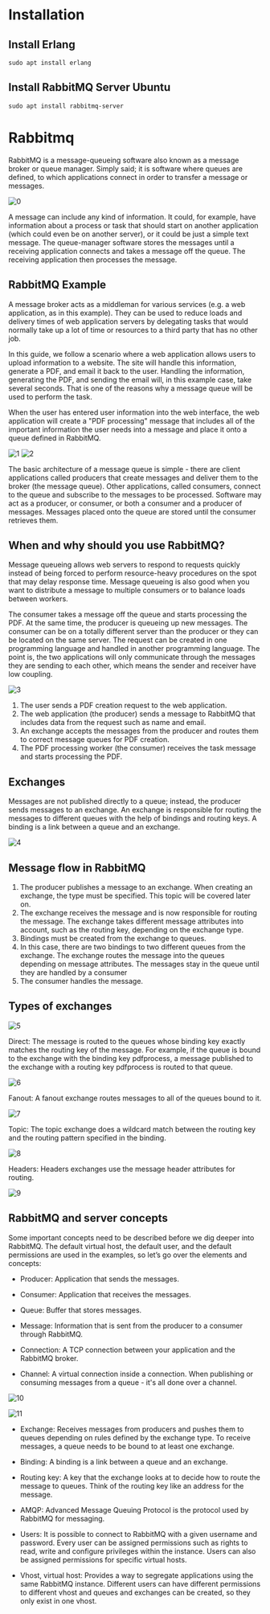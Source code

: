 # Installation 
## Install Erlang
```
sudo apt install erlang
```

## Install RabbitMQ Server Ubuntu
```
sudo apt install rabbitmq-server
```

# Rabbitmq
RabbitMQ is a message-queueing software also known as a message broker or queue manager. Simply said; it is software where queues are defined, to which applications connect in order to transfer a message or messages.

![0](images/0.png)

A message can include any kind of information. It could, for example, have information about a process or task that should start on another application (which could even be on another server), or it could be just a simple text message. The queue-manager software stores the messages until a receiving application connects and takes a message off the queue. The receiving application then processes the message. 

## RabbitMQ Example

A message broker acts as a middleman for various services (e.g. a web application, as in this example). They can be used to reduce loads and delivery times of web application servers by delegating tasks that would normally take up a lot of time or resources to a third party that has no other job.

In this guide, we follow a scenario where a web application allows users to upload information to a website. The site will handle this information, generate a PDF, and email it back to the user. Handling the information, generating the PDF, and sending the email will, in this example case, take several seconds. That is one of the reasons why a message queue will be used to perform the task.

When the user has entered user information into the web interface, the web application will create a "PDF processing" message that includes all of the important information the user needs into a message and place it onto a queue defined in RabbitMQ. 

![1](images/1.png)
![2](images/2.png)

The basic architecture of a message queue is simple - there are client applications called producers that create messages and deliver them to the broker (the message queue). Other applications, called consumers, connect to the queue and subscribe to the messages to be processed. Software may act as a producer, or consumer, or both a consumer and a producer of messages. Messages placed onto the queue are stored until the consumer retrieves them. 

## When and why should you use RabbitMQ?

Message queueing allows web servers to respond to requests quickly instead of being forced to perform resource-heavy procedures on the spot that may delay response time. Message queueing is also good when you want to distribute a message to multiple consumers or to balance loads between workers.

The consumer takes a message off the queue and starts processing the PDF. At the same time, the producer is queueing up new messages. The consumer can be on a totally different server than the producer or they can be located on the same server. The request can be created in one programming language and handled in another programming language. The point is, the two applications will only communicate through the messages they are sending to each other, which means the sender and receiver have low coupling. 

![3](images/3_new.png)

1. The user sends a PDF creation request to the web application.
2. The web application (the producer) sends a message to RabbitMQ that includes data from the request such as name and email.
3. An exchange accepts the messages from the producer and routes them to correct message queues for PDF creation.
4. The PDF processing worker (the consumer) receives the task message and starts processing the PDF.

## Exchanges

Messages are not published directly to a queue; instead, the producer sends messages to an exchange. An exchange is responsible for routing the messages to different queues with the help of bindings and routing keys. A binding is a link between a queue and an exchange. 

![4](images/4.png)


## Message flow in RabbitMQ

1. The producer publishes a message to an exchange. When creating an exchange, the type must be specified. This topic will be covered later on.
2. The exchange receives the message and is now responsible for routing the message. The exchange takes different message attributes into account, such as the routing key, depending on the exchange type.
3. Bindings must be created from the exchange to queues. 
4. In this case, there are two bindings to two different queues from the exchange. The exchange routes the message into the queues depending on message attributes.
The messages stay in the queue until they are handled by a consumer
5. The consumer handles the message.

## Types of exchanges 

![5](images/5.png)


Direct: The message is routed to the queues whose binding key exactly matches the routing key of the message. For example, if the queue is bound to the exchange with the binding key pdfprocess, a message published to the exchange with a routing key pdfprocess is routed to that queue.

![6](images/6.png)

Fanout: A fanout exchange routes messages to all of the queues bound to it.

![7](images/7.png)

Topic: The topic exchange does a wildcard match between the routing key and the routing pattern specified in the binding.

![8](images/8.png)

Headers: Headers exchanges use the message header attributes for routing.

![9](images/9.png)


## RabbitMQ and server concepts

Some important concepts need to be described before we dig deeper into RabbitMQ. The default virtual host, the default user, and the default permissions are used in the examples, so let’s go over the elements and concepts:

* Producer: Application that sends the messages.

* Consumer: Application that receives the messages.

* Queue: Buffer that stores messages.

* Message: Information that is sent from the producer to a consumer through RabbitMQ.

* Connection: A TCP connection between your application and the RabbitMQ broker.

* Channel: A virtual connection inside a connection. When publishing or consuming messages from a queue - it's all done over a channel.

![10](images/10.png)

![11](images/11.png)

* Exchange: Receives messages from producers and pushes them to queues depending on rules defined by the exchange type. To receive messages, a queue needs to be bound to at least one exchange.

* Binding: A binding is a link between a queue and an exchange.

* Routing key: A key that the exchange looks at to decide how to route the message to queues. Think of the routing key like an address for the message.

* AMQP: Advanced Message Queuing Protocol is the protocol used by RabbitMQ for messaging. 

* Users: It is possible to connect to RabbitMQ with a given username and password. Every user can be assigned permissions such as rights to read, write and configure privileges within the instance. Users can also be assigned permissions for specific virtual hosts.

* Vhost, virtual host: Provides a way to segregate applications using the same RabbitMQ instance. Different users can have different permissions to different vhost and queues and exchanges can be created, so they only exist in one vhost. 
